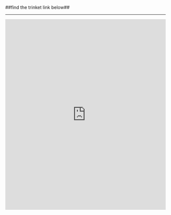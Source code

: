 ##find the trinket link below##

---

<iframe src="https://trinket.io/embed/python/9d856e7438" width="100%" height="600" frameborder="0" marginwidth="0" marginheight="0" allowfullscreen></iframe>

